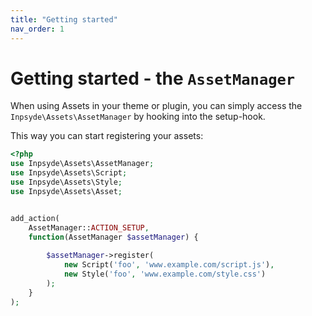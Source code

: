 ```yaml
---
title: "Getting started"
nav_order: 1
---
```

# Getting started - the `AssetManager`
When using Assets in your theme or plugin, you can simply access the `Inpsyde\Assets\AssetManager` by hooking into the setup-hook.

This way you can start registering your assets:

```php
<?php
use Inpsyde\Assets\AssetManager;
use Inpsyde\Assets\Script;
use Inpsyde\Assets\Style;
use Inpsyde\Assets\Asset;


add_action( 
	AssetManager::ACTION_SETUP, 
	function(AssetManager $assetManager) {
	
		$assetManager->register(
			new Script('foo', 'www.example.com/script.js'),
			new Style('foo', 'www.example.com/style.css')
		);
	}
);
```